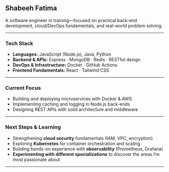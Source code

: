 ## Shabeeh Fatima

A software engineer in training—focused on practical back-end development, cloud/DevOps fundamentals, and real-world problem solving.

---

### Tech Stack

- **Languages:** JavaScript (Node.js), Java, Python  
- **Backend & APIs:** Express · MongoDB · Redis · RESTful design  
- **DevOps & Infrastructure:** Docker · GitHub Actions  
- **Frontend Fundamentals:** React · Tailwind CSS  

---

### Current Focus

- Building and deploying microservices with Docker & AWS  
- Implementing caching and logging in Node.js back-ends  
- Designing REST APIs with solid architecture and middleware  

---

### Next Steps & Learning

- Strengthening **cloud security** fundamentals (IAM, VPC, encryption)  
- Exploring **Kubernetes** for container orchestration and scaling  
- Building hands-on experience with **observability** (Prometheus, Grafana)
- **Experimenting with different specializations** to discover the areas I’m most passionate about  
---


